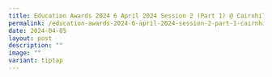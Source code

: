 ```yaml
---
title: Education Awards 2024 6 April 2024 Session 2 (Part 1) @ Cairnhill CC
permalink: /education-awards-2024-6-april-2024-session-2-part-1-cairnhill-cc/
date: 2024-04-05
layout: post
description: ""
image: ""
variant: tiptap
---
```

